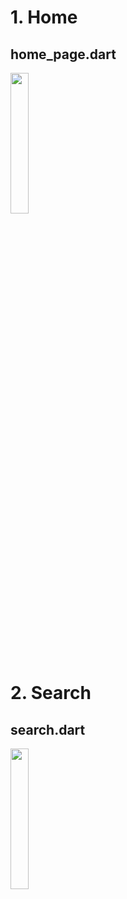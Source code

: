 # 1. Home

## home_page.dart
<img height="24%" width="24%" src="https://github.com/KRFLUTTERUG/wiki-flutter-widget/assets/17956765/b39c44e2-da9f-401c-963e-5de803039c7f">

# 2. Search

## search.dart
<img height="24%" width="24%" src="https://github.com/KRFLUTTERUG/wiki-flutter-widget/assets/17956765/94083041-cc8c-407e-9455-d2172709ed5c">





